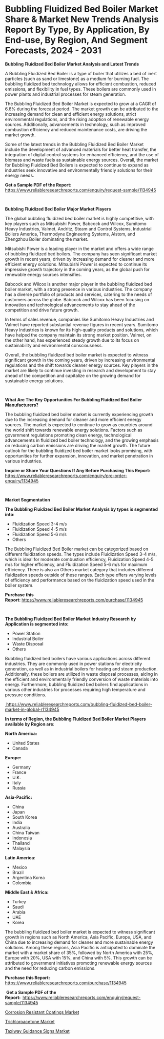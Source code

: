 <p><h1>Bubbling Fluidized Bed Boiler Market Share & Market New Trends Analysis Report By Type, By Application, By End-use, By Region, And Segment Forecasts, 2024 - 2031</h1></p><p><strong>Bubbling Fluidized Bed Boiler Market Analysis and Latest Trends</strong></p>
<p><p>A Bubbling Fluidized Bed Boiler is a type of boiler that utilizes a bed of inert particles (such as sand or limestone) as a medium for burning fuel. The bubbling fluidized bed technology allows for efficient combustion, reduced emissions, and flexibility in fuel types. These boilers are commonly used in power plants and industrial processes for steam generation.</p><p>The Bubbling Fluidized Bed Boiler Market is expected to grow at a CAGR of 6.6% during the forecast period. The market growth can be attributed to the increasing demand for clean and efficient energy solutions, strict environmental regulations, and the rising adoption of renewable energy sources. Additionally, advancements in technology, such as improved combustion efficiency and reduced maintenance costs, are driving the market growth.</p><p>Some of the latest trends in the Bubbling Fluidized Bed Boiler Market include the development of advanced materials for better heat transfer, the integration of digital control systems for enhanced efficiency, and the use of biomass and waste fuels as sustainable energy sources. Overall, the market for Bubbling Fluidized Bed Boilers is expected to continue to expand as industries seek innovative and environmentally friendly solutions for their energy needs.</p></p>
<p><strong>Get a Sample PDF of the Report:&nbsp;</strong> <a href="https://www.reliableresearchreports.com/enquiry/request-sample/1134945">https://www.reliableresearchreports.com/enquiry/request-sample/1134945</a></p>
<p>&nbsp;</p>
<p><strong>Bubbling Fluidized Bed Boiler Major Market Players</strong></p>
<p><p>The global bubbling fluidized bed boiler market is highly competitive, with key players such as Mitsubishi Power, Babcock and Wilcox, Sumitomo Heavy Industries, Valmet, Andritz, Steam and Control Systems, Industrial Boilers America, Thermodyne Engineering Systems, Alstom, and Zhengzhou Boiler dominating the market.</p><p>Mitsubishi Power is a leading player in the market and offers a wide range of bubbling fluidized bed boilers. The company has seen significant market growth in recent years, driven by increasing demand for cleaner and more efficient energy solutions. Mitsubishi Power is expected to continue its impressive growth trajectory in the coming years, as the global push for renewable energy sources intensifies.</p><p>Babcock and Wilcox is another major player in the bubbling fluidized bed boiler market, with a strong presence in various industries. The company has a diverse portfolio of products and services, catering to the needs of customers across the globe. Babcock and Wilcox has been focusing on innovation and technological advancements to stay ahead of the competition and drive future growth.</p><p>In terms of sales revenue, companies like Sumitomo Heavy Industries and Valmet have reported substantial revenue figures in recent years. Sumitomo Heavy Industries is known for its high-quality products and solutions, which have helped the company maintain its strong market position. Valmet, on the other hand, has experienced steady growth due to its focus on sustainability and environmental consciousness.</p><p>Overall, the bubbling fluidized bed boiler market is expected to witness significant growth in the coming years, driven by increasing environmental regulations and the shift towards cleaner energy sources. Key players in the market are likely to continue investing in research and development to stay ahead of the competition and capitalize on the growing demand for sustainable energy solutions.</p></p>
<p>&nbsp;</p>
<p><strong>What Are The Key Opportunities For Bubbling Fluidized Bed Boiler Manufacturers?</strong></p>
<p><p>The bubbling fluidized bed boiler market is currently experiencing growth due to the increasing demand for cleaner and more efficient energy sources. The market is expected to continue to grow as countries around the world shift towards renewable energy solutions. Factors such as government regulations promoting clean energy, technological advancements in fluidized bed boiler technology, and the growing emphasis on reducing carbon emissions are driving the market growth. The future outlook for the bubbling fluidized bed boiler market looks promising, with opportunities for further expansion, innovation, and market penetration in various industries.</p></p>
<p><strong>Inquire or Share Your Questions If Any Before Purchasing This Report:</strong> <a href="https://www.reliableresearchreports.com/enquiry/pre-order-enquiry/1134945">https://www.reliableresearchreports.com/enquiry/pre-order-enquiry/1134945</a></p>
<p>&nbsp;</p>
<p><strong>Market Segmentation</strong></p>
<p><strong>The Bubbling Fluidized Bed Boiler Market Analysis by types is segmented into:</strong></p>
<p><ul><li>Fluidization Speed 3-4 m/s</li><li>Fluidization Speed 4-5 m/s</li><li>Fluidization Speed 5-6 m/s</li><li>Others</li></ul></p>
<p><p>The Bubbling Fluidized Bed Boiler market can be categorized based on different fluidization speeds. The types include Fluidization Speed 3-4 m/s, which is ideal for moderate combustion efficiency, Fluidization Speed 4-5 m/s for higher efficiency, and Fluidization Speed 5-6 m/s for maximum efficiency. There is also an Others market category that includes different fluidization speeds outside of these ranges. Each type offers varying levels of efficiency and performance based on the fluidization speed used in the boiler system.</p></p>
<p><strong>Purchase this Report:&nbsp;</strong><a href="https://www.reliableresearchreports.com/purchase/1134945">https://www.reliableresearchreports.com/purchase/1134945</a></p>
<p>&nbsp;</p>
<p><strong>The Bubbling Fluidized Bed Boiler Market Industry Research by Application is segmented into:</strong></p>
<p><ul><li>Power Station</li><li>Industrial Boiler</li><li>Waste Disposal</li><li>Others</li></ul></p>
<p><p>Bubbling fluidized bed boilers have various applications across different industries. They are commonly used in power stations for electricity generation, as well as in industrial boilers for heating and steam production. Additionally, these boilers are utilized in waste disposal processes, aiding in the efficient and environmentally friendly conversion of waste materials into energy. Furthermore, bubbling fluidized bed boilers find applications in various other industries for processes requiring high temperature and pressure conditions.</p></p>
<p><a href="https://www.reliableresearchreports.com/bubbling-fluidized-bed-boiler-market-in-global-r1134945">&nbsp;https://www.reliableresearchreports.com/bubbling-fluidized-bed-boiler-market-in-global-r1134945</a></p>
<p><strong>In terms of Region, the Bubbling Fluidized Bed Boiler Market Players available by Region are:</strong></p>
<p>
    <p> <strong> North America: </strong>
        <ul>
            <li>United States</li>
            <li>Canada</li>
        </ul>
        </p> 
    <p> <strong> Europe: </strong>
        <ul>
            <li>Germany</li>
            <li>France</li>
            <li>U.K.</li>
            <li>Italy</li>
            <li>Russia</li>
        </ul>
        </p> 
    <p> <strong> Asia-Pacific: </strong>
        <ul>
            <li>China</li>
            <li>Japan</li>
            <li>South Korea</li>
            <li>India</li>
            <li>Australia</li>
            <li>China Taiwan</li>
            <li>Indonesia</li>
            <li>Thailand</li>
            <li>Malaysia</li>
        </ul>
        </p> 
    <p> <strong> Latin America: </strong>
        <ul>
            <li>Mexico</li>
            <li>Brazil</li>
            <li>Argentina Korea</li>
            <li>Colombia</li>
        </ul>
        </p> 
    <p> <strong> Middle East & Africa: </strong>
        <ul>
            <li>Turkey</li>
            <li>Saudi</li>
            <li>Arabia</li>
            <li>UAE</li>
            <li>Korea</li>
        </ul>
    </p>
    </p>
<p><p>The bubbling fluidized bed boiler market is expected to witness significant growth in regions such as North America, Asia Pacific, Europe, USA, and China due to increasing demand for cleaner and more sustainable energy solutions. Among these regions, Asia Pacific is anticipated to dominate the market with a market share of 35%, followed by North America with 25%, Europe with 20%, USA with 15%, and China with 5%. This growth can be attributed to government initiatives promoting renewable energy sources and the need for reducing carbon emissions.</p></p>
<p><strong>Purchase this Report: </strong><a href="https://www.reliableresearchreports.com/purchase/1134945">https://www.reliableresearchreports.com/purchase/1134945</a></p>
<p>&nbsp;<strong>Get a Sample PDF of the Report:&nbsp;&nbsp;</strong><a href="https://www.reliableresearchreports.com/enquiry/request-sample/1134945">https://www.reliableresearchreports.com/enquiry/request-sample/1134945</a></p>
<p><strong></strong></p>
<p><p><a href="https://www.linkedin.com/pulse/corrosion-resistant-coatings-market-research-report-unlocks-g7fpe?trackingId=liIl3CFVfOXpqGR3lyhucQ%3D%3D">Corrosion Resistant Coatings Market</a></p><p><a href="https://www.linkedin.com/pulse/trichloroacetone-market-provides-detailed-segmentation-based-hlhae?trackingId=TUsRFVUDn2bPfvFfJwIEKg%3D%3D">Trichloroacetone Market</a></p><p><a href="https://www.linkedin.com/pulse/taxiway-guidance-signs-market-size-growth-outlook-from-2024-q4y4e?trackingId=vfZxRVSduPses8RLLeuUGQ%3D%3D">Taxiway Guidance Signs Market</a></p></p>